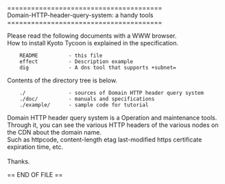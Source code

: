 
=======================================<br> 
Domain-HTTP-header-query-system: a handy tools <br>
=======================================<br>

Please read the following documents with a WWW browser.<br>
How to install Kyoto Tycoon is explained in the specification.

        README          - this file                       
        effect          - Description example             
        dig             - A dns tool that supports +subnet=   

Contents of the directory tree is below.

        ./              - sources of Domain HTTP header query system 
        ./doc/          - manuals and specifications 
        ./example/      - sample code for tutorial


Domain HTTP header query system is a Operation and maintenance tools.<br>
Through it, you can see the various HTTP headers of the various nodes on the CDN about the domain name.<br>
Such as httpcode, content-length etag last-modified https certificate expiration time, etc.<br>
<br>
Thanks.

== END OF FILE ==
